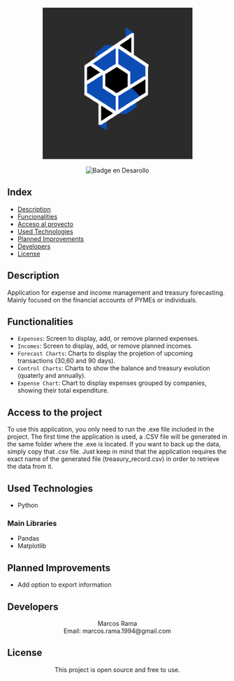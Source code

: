 <div align="center">
  
 ![logo](https://raw.githubusercontent.com/MarcosRamaR/controlTesoreria/refs/heads/master/Logo.PNG) 
 </div>

<div align="center">
  
![Badge en Desarollo](https://img.shields.io/badge/STATUS-EN%20DESAROLLO-red)
</div>

## Index

* [Description](#description)
* [Funcionalities](#functionalities)
* [Acceso al proyecto](#access-to-the-project)
* [Used Technologies](#used-technologies)
* [Planned Improvements](#planned-improvements)
* [Developers](#developers)
* [License](#license)


## Description
Application for expense and income management and treasury forecasting. Mainly focused on the financial accounts of PYMEs or individuals.


## Functionalities


- `Expenses`: Screen to display, add, or remove planned expenses.
- `Incomes`: Screen to display, add, or remove planned incomes.
- `Forecast Charts`: Charts to display the projetion of upcoming transactions (30,60 and 90 days).
- `Control Charts`: Charts to show the balance and treasury evolution (quaterly and annually).
- `Expense Chart`: Chart to display expenses grouped by companies, showing their total expenditure.


## Access to the project

To use this application, you only need to run the .exe file included in the project. The first time the application is used, a .CSV file will be generated in the same folder where the .exe is located.
If you want to back up the data, simply copy that .csv file. Just keep in mind that the application requires the exact name of the generated file (treasury_record.csv) in order to retrieve the data from it.


## Used Technologies
  * Python</br>

### Main Libraries

- Pandas  
- Matplotlib

## Planned Improvements

- Add option to export information

## Developers

<div align= "center">Marcos Rama </div>
<div align= "center">Email: marcos.rama.1994@gmail.com</div>

## License

<div align="center">
This project is open source and free to use. 
</div>
